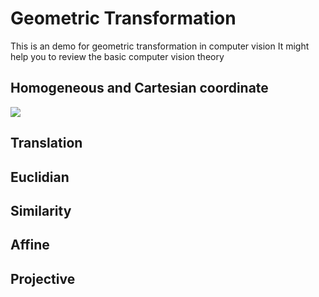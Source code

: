 # Geometric Transformation
This is an demo for geometric transformation in computer vision
It might help you to review the basic computer vision theory

## Homogeneous and Cartesian coordinate
<img src="https://render.githubusercontent.com/render/math?math=\tilde{x} ">


## Translation

## Euclidian

## Similarity

## Affine

## Projective

